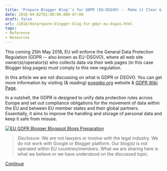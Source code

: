 ```yaml
---
title: 'Prepare Blogger Blog''s for GDPR (EU-DSGVO) -- Make it Clear & Transparent?'
date: 2018-04-02T01:00:00.000-07:00
draft: false
url: /2018/04/prepare-blogger-blog-for-gdpr-eu-dsgvo.html
tags: 
- Reference
- Resources
---
```


This coming 25th May 2018, EU will enforce the General Data Protection Regulation (GDPR -- also known as EU-DSGVO), where all web site owner(s)/operator(s) who collects data via their web pages (in this case Blogger blog pages) must comply to this new regulation.  
  
In this article we are not discussing on what is GDPR or DSGVO. You can get more information by visiting (& reading) [euggdpr.org](http://www.eugdpr.org/the-regulation.html) website & [GDPR Wiki Page](https://en.wikipedia.org/wiki/General_Data_Protection_Regulation).  
  
In a nutshell, the GDPR is designed to unify data protection rules across Europe and set out compliance obligations for the movement of data within the EU and between EU member states and their global partners. Essentially, it aims to improve the handling and storage of personal data and keep it safe from misuse.  
  

[![EU GDPR Blogger Blogspot Blogs Preparation](https://1.bp.blogspot.com/-YIe4y2CjCcs/Wr3GyFjZDII/AAAAAAAAqWg/CAKW7AlMz6cuh8TJsg1beowsrJIWrxYwACLcBGAs/s640/GDPR-Blogger-Blogspot-Blogs.jpg)](https://1.bp.blogspot.com/-YIe4y2CjCcs/Wr3GyFjZDII/AAAAAAAAqWg/CAKW7AlMz6cuh8TJsg1beowsrJIWrxYwACLcBGAs/s1600/GDPR-Blogger-Blogspot-Blogs.jpg)

  

> _Disclosure:_ We are not lawyers or involve with the legal industry. We do not work with Google or Blogger platform. Our blog(s) is not operated within EU countries/members. What we are sharing here is what we believe or we have understood on the discussed topic.

  
[Continue](https://blogr-amp.blogspot.com/2018/04/prepare-blogger-blogs-for-gdpr-eu-dsgvo.html#more)